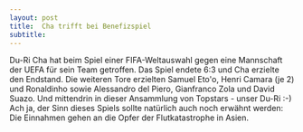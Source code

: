 ```yaml
---
layout: post
title:  Cha trifft bei Benefizspiel
subtitle:  
---
```


Du-Ri Cha hat beim Spiel einer FIFA-Weltauswahl gegen eine Mannschaft der UEFA für sein Team getroffen. Das Spiel endete 6:3 und Cha erzielte den Endstand. Die weiteren Tore erzielten Samuel Eto'o, Henri Camara (je 2) und Ronaldinho sowie Alessandro del Piero, Gianfranco Zola und David Suazo. Und mittendrin in dieser Ansammlung von Topstars - unser Du-Ri :-) Ach ja, der Sinn dieses Spiels sollte natürlich auch noch erwähnt werden: Die Einnahmen gehen an die Opfer der Flutkatastrophe in Asien.


